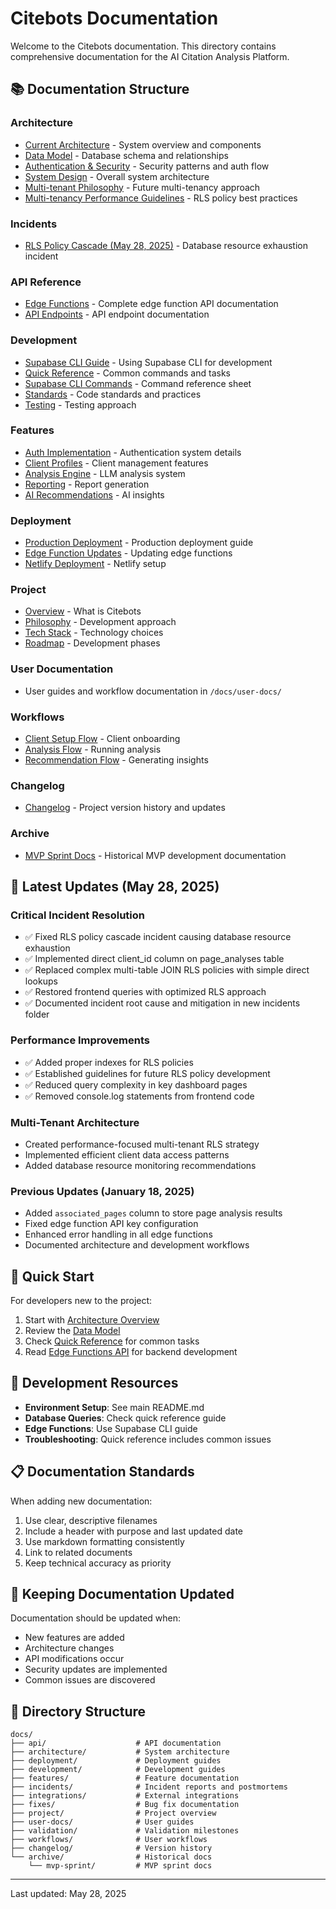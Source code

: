 # Citebots Documentation

Welcome to the Citebots documentation. This directory contains comprehensive documentation for the AI Citation Analysis Platform.

## 📚 Documentation Structure

### Architecture
- [Current Architecture](/docs/architecture/current-architecture.md) - System overview and components
- [Data Model](/docs/architecture/current-data-model.md) - Database schema and relationships
- [Authentication & Security](/docs/architecture/auth-and-security.md) - Security patterns and auth flow
- [System Design](/docs/architecture/system-design.md) - Overall system architecture
- [Multi-tenant Philosophy](/docs/architecture/multi-tenant-philosophy.md) - Future multi-tenancy approach
- [Multi-tenancy Performance Guidelines](/docs/architecture/multi-tenancy-performance-guidelines.md) - RLS policy best practices

### Incidents
- [RLS Policy Cascade (May 28, 2025)](/docs/incidents/rls-policy-cascade-incident-2025-05-28.md) - Database resource exhaustion incident

### API Reference
- [Edge Functions](/docs/api/edge-functions.md) - Complete edge function API documentation
- [API Endpoints](/docs/architecture/api-endpoints.md) - API endpoint documentation

### Development
- [Supabase CLI Guide](/docs/development/supabase-cli-guide.md) - Using Supabase CLI for development
- [Quick Reference](/docs/development/quick-reference.md) - Common commands and tasks
- [Supabase CLI Commands](/docs/development/supabase-cli-commands.md) - Command reference sheet
- [Standards](/docs/development/standards.md) - Code standards and practices
- [Testing](/docs/development/testing.md) - Testing approach

### Features
- [Auth Implementation](/docs/features/auth/implementation.md) - Authentication system details
- [Client Profiles](/docs/features/client-profiles/implementation.md) - Client management features
- [Analysis Engine](/docs/features/analysis-engine/implementation.md) - LLM analysis system
- [Reporting](/docs/features/reporting/implementation.md) - Report generation
- [AI Recommendations](/docs/features/ai-recommendations/implementation.md) - AI insights

### Deployment
- [Production Deployment](/docs/deployment/production-deployment.md) - Production deployment guide
- [Edge Function Updates](/docs/deployment/edge-function-updates.md) - Updating edge functions
- [Netlify Deployment](/docs/development/netlify-deployment.md) - Netlify setup

### Project
- [Overview](/docs/project/overview.md) - What is Citebots
- [Philosophy](/docs/project/philosophy.md) - Development approach
- [Tech Stack](/docs/project/tech-stack.md) - Technology choices
- [Roadmap](/docs/project/roadmap.md) - Development phases

### User Documentation
- User guides and workflow documentation in `/docs/user-docs/`

### Workflows
- [Client Setup Flow](/docs/workflows/client-setup-flow.md) - Client onboarding
- [Analysis Flow](/docs/workflows/analysis-flow.md) - Running analysis
- [Recommendation Flow](/docs/workflows/recommendation-flow.md) - Generating insights

### Changelog
- [Changelog](/docs/changelog/changelog.md) - Project version history and updates

### Archive
- [MVP Sprint Docs](/docs/archive/mvp-sprint/) - Historical MVP development documentation

## 🚀 Latest Updates (May 28, 2025)

### Critical Incident Resolution
- ✅ Fixed RLS policy cascade incident causing database resource exhaustion
- ✅ Implemented direct client_id column on page_analyses table
- ✅ Replaced complex multi-table JOIN RLS policies with simple direct lookups
- ✅ Restored frontend queries with optimized RLS approach
- ✅ Documented incident root cause and mitigation in new incidents folder

### Performance Improvements
- ✅ Added proper indexes for RLS policies
- ✅ Established guidelines for future RLS policy development
- ✅ Reduced query complexity in key dashboard pages
- ✅ Removed console.log statements from frontend code

### Multi-Tenant Architecture
- Created performance-focused multi-tenant RLS strategy
- Implemented efficient client data access patterns
- Added database resource monitoring recommendations

### Previous Updates (January 18, 2025)
- Added `associated_pages` column to store page analysis results
- Fixed edge function API key configuration
- Enhanced error handling in all edge functions
- Documented architecture and development workflows

## 📖 Quick Start

For developers new to the project:

1. Start with [Architecture Overview](/docs/architecture/current-architecture.md)
2. Review the [Data Model](/docs/architecture/current-data-model.md)
3. Check [Quick Reference](/docs/development/quick-reference.md) for common tasks
4. Read [Edge Functions API](/docs/api/edge-functions.md) for backend development

## 🔧 Development Resources

- **Environment Setup**: See main README.md
- **Database Queries**: Check quick reference guide
- **Edge Functions**: Use Supabase CLI guide
- **Troubleshooting**: Quick reference includes common issues

## 📋 Documentation Standards

When adding new documentation:

1. Use clear, descriptive filenames
2. Include a header with purpose and last updated date
3. Use markdown formatting consistently
4. Link to related documents
5. Keep technical accuracy as priority

## 🔄 Keeping Documentation Updated

Documentation should be updated when:
- New features are added
- Architecture changes
- API modifications occur
- Security updates are implemented
- Common issues are discovered

## 📁 Directory Structure

```
docs/
├── api/                    # API documentation
├── architecture/           # System architecture
├── deployment/             # Deployment guides
├── development/            # Development guides
├── features/               # Feature documentation
├── incidents/              # Incident reports and postmortems
├── integrations/           # External integrations
├── fixes/                  # Bug fix documentation
├── project/                # Project overview
├── user-docs/              # User guides
├── validation/             # Validation milestones
├── workflows/              # User workflows
├── changelog/              # Version history
└── archive/                # Historical docs
    └── mvp-sprint/         # MVP sprint docs
```

---

Last updated: May 28, 2025